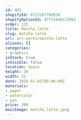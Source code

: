 ```yaml
---
id: 462
shopifyId: 8723267780938
shopifyOptionId: 47772440133962
order: 125
title: Matcha latte
slug: matcha-latte
url: art-works/matcha-latte
aliases: []
categories:
- graphics
inStock: true
isVisible: false
location: Spain
height: 30
width: 21
date: 2020-01-01T00:00:00Z
materials:
- paper
- watercolor
- pen
price: 200
mainImage: matcha_latte.jpeg
---
```

